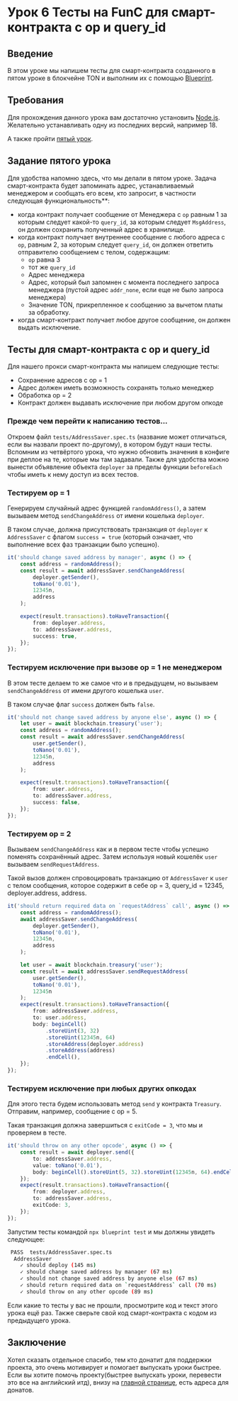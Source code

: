 # Урок 6 Тесты на FunC для смарт-контракта с op и query_id

## Введение

В этом уроке мы напишем тесты для смарт-контракта созданного в пятом уроке в блокчейне TON и выполним их с помощью [Blueprint](https://github.com/ton-community/blueprint).

## Требования

Для прохождения данного урока вам достаточно установить [Node.js](https://nodejs.org). Желательно устанавливать одну из последних версий, например 18.

А также пройти [пятый урок](https://github.com/romanovichim/TonFunClessons_ru/blob/main/5lesson/fifthlesson.md).

## Задание пятого урока

Для удобства напомню здесь, что мы делали в пятом уроке. Задача смарт-контракта будет запоминать адрес, устанавливаемый менеджером и сообщать его всем, кто запросит, в частности следующая функциональность\*\*:

-   когда контракт получает сообщение от Менеджера с `op` равным 1
    за которым следует какой-то `query_id`, за которым следует `MsgAddress`, он должен сохранить полученный адрес в хранилище.
-   когда контракт получает внутреннее сообщение с любого адреса с `op`, равным 2, за которым следует `query_id`, он должен ответить отправителю сообщением с телом, содержащим:
    -   `op` равна 3
    -   тот же `query_id`
    -   Адрес менеджера
    -   Адрес, который был запомнен с момента последнего запроса менеджера (пустой адрес `addr_none`, если еще не было запроса менеджера)
    -   Значение TON, прикрепленное к сообщению за вычетом платы за обработку.
-   когда смарт-контракт получает любое другое сообщение, он должен выдать исключение.

## Teсты для смарт-контракта с op и query_id

Для нашего прокси смарт-контракта мы напишем следующие тесты:

-   Сохранение адресов с op = 1
-   Адрес должен иметь возможность сохранять только менеджер
-   Обработка op = 2
-   Контракт должен выдавать исключение при любом другом опкоде

### Прежде чем перейти к написанию тестов...

Откроем файл `tests/AddressSaver.spec.ts` (название может отличаться, если вы назвали проект по-другому), в котором будут наши тесты. Вспомним из четвёртого урока, что нужно обновить значения в конфиге при деплое на те, которые мы там задавали. Также для удобства можно вынести объявление объекта `deployer` за пределы функции `beforeEach` чтобы иметь к нему доступ из всех тестов.

### Тестируем op = 1

Генерируем случайный адрес функцией `randomAddress()`, а затем вызываем метод `sendChangeAddress` от имени кошелька `deployer`.

В таком случае, должна присутствовать транзакция от `deployer` к `AddressSaver` с флагом `success = true` (который означает, что выполнение всех фаз транзакции было успешно).

```ts
it('should change saved address by manager', async () => {
    const address = randomAddress();
    const result = await addressSaver.sendChangeAddress(
        deployer.getSender(),
        toNano('0.01'),
        12345n,
        address
    );

    expect(result.transactions).toHaveTransaction({
        from: deployer.address,
        to: addressSaver.address,
        success: true,
    });
});
```

### Тестируем исключение при вызове op = 1 не менеджером

В этом тесте делаем то же самое что и в предыдущем, но вызываем `sendChangeAddress` от имени другого кошелька `user`.

В таком случае флаг `success` должен быть `false`.

```ts
it('should not change saved address by anyone else', async () => {
    let user = await blockchain.treasury('user');
    const address = randomAddress();
    const result = await addressSaver.sendChangeAddress(
        user.getSender(),
        toNano('0.01'),
        12345n,
        address
    );

    expect(result.transactions).toHaveTransaction({
        from: user.address,
        to: addressSaver.address,
        success: false,
    });
});
```

### Тестируем op = 2

Вызываем `sendChangeAddress` как и в первом тесте чтобы успешно поменять сохранённый адрес. Затем используя новый кошелёк `user` вызываем `sendRequestAddress`.

Такой вызов должен спровоцировать транзакцию от `AddressSaver` к `user` с телом сообщения, которое содержит в себе op = 3, query_id = 12345, deployer.address, address.

```ts
it('should return required data on `requestAddress` call', async () => {
    const address = randomAddress();
    await addressSaver.sendChangeAddress(
        deployer.getSender(),
        toNano('0.01'),
        12345n,
        address
    );

    let user = await blockchain.treasury('user');
    const result = await addressSaver.sendRequestAddress(
        user.getSender(),
        toNano('0.01'),
        12345n
    );
    expect(result.transactions).toHaveTransaction({
        from: addressSaver.address,
        to: user.address,
        body: beginCell()
            .storeUint(3, 32)
            .storeUint(12345n, 64)
            .storeAddress(deployer.address)
            .storeAddress(address)
            .endCell(),
    });
});
```

### Тестируем исключение при любых других опкодах

Для этого теста будем использовать метод `send` у контракта `Treasury`. Отправим, например, сообщение с op = 5.

Такая транзакция должна завершиться с `exitCode = 3`, что мы и проверяем в тесте.

```ts
it('should throw on any other opcode', async () => {
    const result = await deployer.send({
        to: addressSaver.address,
        value: toNano('0.01'),
        body: beginCell().storeUint(5, 32).storeUint(12345n, 64).endCell(),
    });
    expect(result.transactions).toHaveTransaction({
        from: deployer.address,
        to: addressSaver.address,
        exitCode: 3,
    });
});
```

Запустим тесты командой `npx blueprint test` и мы должны увидеть следующее:

```bash
 PASS  tests/AddressSaver.spec.ts
  AddressSaver
    ✓ should deploy (145 ms)
    ✓ should change saved address by manager (67 ms)
    ✓ should not change saved address by anyone else (67 ms)
    ✓ should return required data on `requestAddress` call (70 ms)
    ✓ should throw on any other opcode (89 ms)
```

Если какие то тесты у вас не прошли, просмотрите код и текст этого урока ещё раз. Также сверьте свой код смарт-контракта с кодом из предыдущего урока.

## Заключение

Хотел сказать отдельное спасибо, тем кто донатит для поддержки проекта, это очень мотивирует и помогает выпускать уроки быстрее. Если вы хотите помочь проекту(быстрее выпускать уроки, перевести это все на английский итд), внизу на [главной странице](https://github.com/romanovichim/TonFunClessons_ru), есть адреса для донатов.
